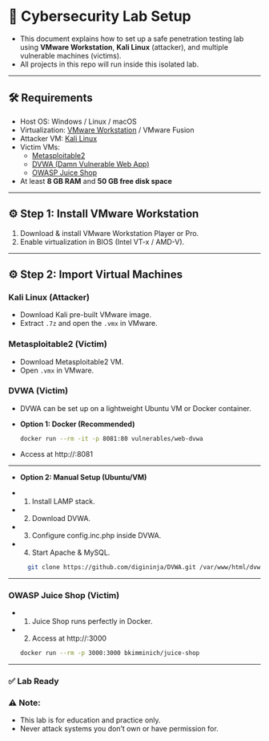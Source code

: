 # 🧪 Cybersecurity Lab Setup

- This document explains how to set up a safe penetration testing lab using **VMware Workstation**, **Kali Linux** (attacker), and multiple vulnerable machines (victims).  
- All projects in this repo will run inside this isolated lab.

---

## 🛠 Requirements
- Host OS: Windows / Linux / macOS
- Virtualization: [VMware Workstation](https://www.vmware.com/products/workstation-pro.html) / VMware Fusion
- Attacker VM: [Kali Linux](https://www.kali.org/get-kali/#kali-virtual-machines)
- Victim VMs:  
  - [Metasploitable2](https://sourceforge.net/projects/metasploitable/)  
  - [DVWA (Damn Vulnerable Web App)](http://www.dvwa.co.uk/)  
  - [OWASP Juice Shop](https://owasp.org/www-project-juice-shop/)  
- At least **8 GB RAM** and **50 GB free disk space**

---

## ⚙️ Step 1: Install VMware Workstation
1. Download & install VMware Workstation Player or Pro.
2. Enable virtualization in BIOS (Intel VT-x / AMD-V).

---

## ⚙️ Step 2: Import Virtual Machines
### Kali Linux (Attacker)
- Download Kali pre-built VMware image.
- Extract `.7z` and open the `.vmx` in VMware.

### Metasploitable2 (Victim)
- Download Metasploitable2 VM.
- Open `.vmx` in VMware.

### DVWA (Victim)
- DVWA can be set up on a lightweight Ubuntu VM or Docker container.
- **Option 1: Docker (Recommended)**


  ```bash
  docker run --rm -it -p 8081:80 vulnerables/web-dvwa


- Access at http://<DVWA-IP>:8081
---

- **Option 2: Manual Setup (Ubuntu/VM)**

- 1. Install LAMP stack.

- 2. Download DVWA.

- 3. Configure config.inc.php inside DVWA.

- 4. Start Apache & MySQL.

  
  ```bash
    git clone https://github.com/digininja/DVWA.git /var/www/html/dvwa
---

### OWASP Juice Shop (Victim)

- 1. Juice Shop runs perfectly in Docker.

- 2. Access at http://<JuiceShop-IP>:3000

    
    ```bash
    docker run --rm -p 3000:3000 bkimminich/juice-shop
---

### ✅ Lab Ready

### ⚠️ Note: 
- This lab is for education and practice only. 
- Never attack systems you don’t own or have permission for.